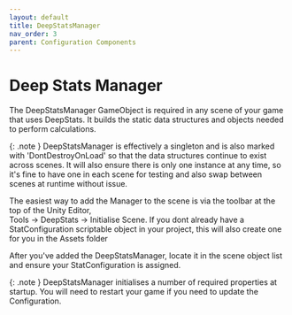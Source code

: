 ```yaml
---
layout: default
title: DeepStatsManager
nav_order: 3
parent: Configuration Components
---
```


# Deep Stats Manager

The DeepStatsManager GameObject is required in any scene of your game that uses DeepStats. It builds the static data structures and objects needed to perform calculations.

{: .note }
DeepStatsManager is effectively a singleton and is also marked with 'DontDestroyOnLoad' so that the data structures continue to exist across scenes. It will also ensure there is only one instance at any time, so it's fine to have one in each scene for testing and also swap between scenes at runtime without issue.

The easiest way to add the Manager to the scene is via the toolbar at the top of the Unity Editor, \
Tools -> DeepStats -> Initialise Scene.
If you dont already have a StatConfiguration scriptable object in your project, this will also create one for you in the Assets folder

After you've added the DeepStatsManager, locate it in the scene object list and ensure your StatConfiguration is assigned.

{: .note }
DeepStatsManager initialises a number of required properties at startup. You will need to restart your game if you need to update the Configuration.
